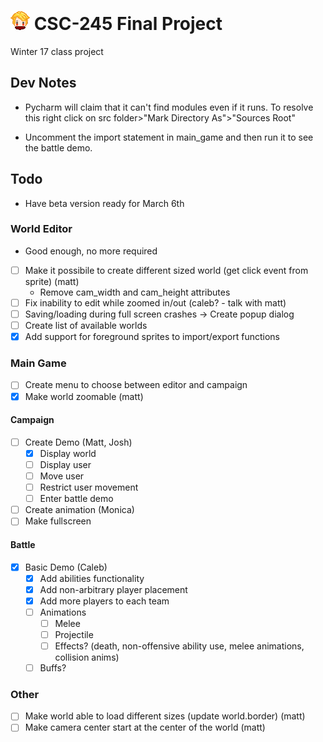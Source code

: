# ![avatar](assets/images/avatar.png) CSC-245 Final Project
Winter 17 class project

## Dev Notes
- Pycharm will claim that it can't find modules even if it runs. To resolve this
right click on src folder>"Mark Directory As">"Sources Root"

- Uncomment the import statement in main_game and then run it to see the battle demo.

## Todo
- Have beta version ready for March 6th

### World Editor
- Good enough, no more required
- [ ] Make it possibile to create different sized world (get click event from sprite) (matt)
    - Remove cam_width and cam_height attributes
- [ ] Fix inability to edit while zoomed in/out (caleb? - talk with matt)
- [ ] Saving/loading during full screen crashes -> Create popup dialog
- [ ] Create list of available worlds
- [x] Add support for foreground sprites to import/export functions

### Main Game
- [ ] Create menu to choose between editor and campaign
- [x] Make world zoomable (matt)

#### Campaign
- [ ] Create Demo (Matt, Josh)
    - [x] Display world
    - [ ] Display user
    - [ ] Move user
    - [ ] Restrict user movement
    - [ ] Enter battle demo
- [ ] Create animation (Monica)
- [ ] Make fullscreen

#### Battle
- [x] Basic Demo (Caleb)
    - [x] Add abilities functionality
    - [x] Add non-arbitrary player placement
    - [x] Add more players to each team
    - [ ] Animations
        - [ ] Melee
        - [ ] Projectile
        - [ ] Effects? (death, non-offensive ability use, melee animations, collision anims)
    - [ ] Buffs?

### Other
- [ ] Make world able to load different sizes (update world.border) (matt)
- [ ] Make camera center start at the center of the world (matt)